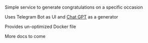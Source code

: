 Simple service to generate congratulations on a specific occasion

Uses Telegram Bot as UI and [Chat GPT](https://openai.com/blog/chatgpt/) as a generator

Provides un-optimized Docker file 

More docs to come